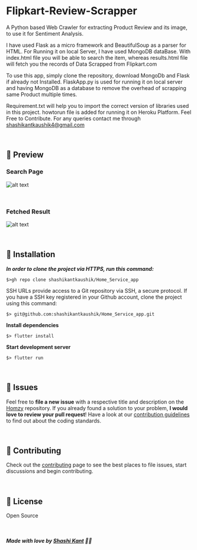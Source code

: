 # Flipkart-Review-Scrapper
A Python based Web Crawler for extracting Product Review and its image, to use it for Sentiment Analysis.

I have used Flask as a micro framework and BeautifulSoup as a parser for HTML. For Running it on local Server, I have used MongoDB dataBase.
With index.html file you will be able to search the item, whereas results.html file will fetch you the records of Data Scrapped from Flipkart.com 


To use this app, simply clone the repository, download MongoDb and Flask if already not Installed.
FlaskApp.py is used for running it on local server and having MongoDB as a database to remove the overhead of scrapping same Product multiple times.

Requirement.txt will help you to import the correct version of libraries used in this project.
howtorun file is added for running it on Heroku Platform. Feel Free to Contribute. For any queries contact me through shashikantkaushik4@gmail.com


<br>

## 🚀 Preview

### Search Page
![alt text](https://github.com/lksh97/Flipkart-Review-Scrapper/blob/main/Flipkart/Screenshot%202021-02-15%20at%206.03.19%20PM.png)

<br>

### Fetched Result
![alt text](https://github.com/lksh97/Flipkart-Review-Scrapper/blob/main/Flipkart/imgonline-com-ua-twotoone-OtX2x8pOdcw.jpg)





<br>

## :construction_worker: Installation


***In order to clone the project via HTTPS, run this command:***

```
$>gh repo clone shashikantkaushik/Home_Service_app
```

SSH URLs provide access to a Git repository via SSH, a secure protocol. If you have a SSH key registered in your Github account, clone the project using this command:

```
$> git@github.com:shashikantkaushik/Home_Service_app.git
```

**Install dependencies**

```
$> flutter install
```

**Start development server**

```
$> flutter run
```

<br>


## :bug: Issues

Feel free to **file a new issue** with a respective title and description on the [Homzy](https://github.com/shashikantkaushik/Home_Service_app/issues) repository. If you already found a solution to your problem, **I would love to review your pull request**! Have a look at our [contribution guidelines](https://github.com/shashikantkaushik/shashikantkaushik/blob/main/CONTRIBUTING.md) to find out about the coding standards.

<br>

## :tada: Contributing

Check out the [contributing](https://github.com/shashikantkaushik/shashikantkaushik/blob/main/CONTRIBUTING.md) page to see the best places to file issues, start discussions and begin contributing.

<br>

## :closed_book: License
Open Source

<br>

##### Made with love by [Shashi Kant](https://github.com/shashikantkaushik) 💜🚀
